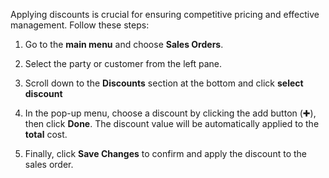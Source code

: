 Applying discounts is crucial for ensuring competitive pricing and effective management. Follow these steps:

1. Go to the **main menu** and choose **Sales Orders**.

2. Select the party or customer from the left pane. 

3. Scroll down to the **Discounts** section at the bottom and click **select discount**

4. In the pop-up menu, choose a discount by clicking the add button (✚), then click **Done**. The discount value will be automatically applied to the **total** cost.

5. Finally, click **Save Changes** to confirm and apply the discount to the sales order.
